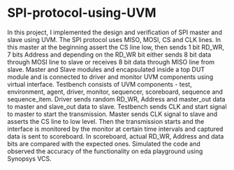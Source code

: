 # SPI-protocol-using-UVM

In this project, I implemented the design and verification of SPI master and slave using UVM. The SPI protocol uses MISO, MOSI, CS and CLK lines. In this master at the beginning assert the CS line low, then sends 1 bit RD_WR, 7 bits Address and depending on the RD_WR bit either sends 8 bit data through MOSI line to slave or receives 8 bit data through MISO line from slave.
Master and Slave modules and encapsulated inside a top DUT module and is connected to driver and monitor UVM components using virtual interface. Testbench consists of UVM components - test, environment, agent, driver, monitor, sequencer, scoreboard, sequence and sequence_item. Driver sends random RD_WR, Address and master_out data to master and slave_out data to slave. Testbench sends CLK and start signal to master to start the transmission. Master sends CLK signal to slave and asserts the CS line to low level. Then the transmission starts and the interface is monitored by the monitor at certain time intervals and captured data is sent to scoreboard. In scoreboard, actual RD_WR, Address and data bits are compared with the expected ones.
Simulated the code and observed the accuracy of the functionality on eda playground using Synopsys VCS.
